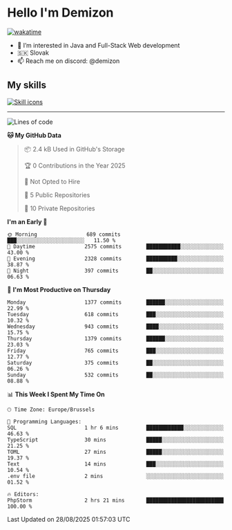 # Hello I'm Demizon
[![wakatime](https://wakatime.com/badge/user/6ad1949f-d6d7-44f9-9eee-c35e54cc499b.svg)](https://wakatime.com/@6ad1949f-d6d7-44f9-9eee-c35e54cc499b)
- 👀 I’m interested in Java and Full-Stack Web development
- 🇸🇰 Slovak
- 📫 Reach me on discord: @demizon

## My skills
[![Skill icons](https://skillicons.dev/icons?i=java,js,ts,html,css,react,nextjs,tailwind,supabase,py,git,docker,linux,mysql,postgres,mongo&theme=dark)](https://github.com/Demizon3433)

---

<!--START_SECTION:waka-->
![Lines of code](https://img.shields.io/badge/From%20Hello%20World%20I%27ve%20Written-1.9%20million%20lines%20of%20code-blue)

**🐱 My GitHub Data** 

> 📦 2.4 kB Used in GitHub's Storage 
 > 
> 🏆 0 Contributions in the Year 2025
 > 
> 🚫 Not Opted to Hire
 > 
> 📜 5 Public Repositories 
 > 
> 🔑 10 Private Repositories 
 > 
**I'm an Early 🐤** 

```text
🌞 Morning                689 commits         ███░░░░░░░░░░░░░░░░░░░░░░   11.50 % 
🌆 Daytime                2575 commits        ███████████░░░░░░░░░░░░░░   43.00 % 
🌃 Evening                2328 commits        ██████████░░░░░░░░░░░░░░░   38.87 % 
🌙 Night                  397 commits         ██░░░░░░░░░░░░░░░░░░░░░░░   06.63 % 
```
📅 **I'm Most Productive on Thursday** 

```text
Monday                   1377 commits        ██████░░░░░░░░░░░░░░░░░░░   22.99 % 
Tuesday                  618 commits         ███░░░░░░░░░░░░░░░░░░░░░░   10.32 % 
Wednesday                943 commits         ████░░░░░░░░░░░░░░░░░░░░░   15.75 % 
Thursday                 1379 commits        ██████░░░░░░░░░░░░░░░░░░░   23.03 % 
Friday                   765 commits         ███░░░░░░░░░░░░░░░░░░░░░░   12.77 % 
Saturday                 375 commits         ██░░░░░░░░░░░░░░░░░░░░░░░   06.26 % 
Sunday                   532 commits         ██░░░░░░░░░░░░░░░░░░░░░░░   08.88 % 
```


📊 **This Week I Spent My Time On** 

```text
🕑︎ Time Zone: Europe/Brussels

💬 Programming Languages: 
SQL                      1 hr 6 mins         ████████████░░░░░░░░░░░░░   46.63 % 
TypeScript               30 mins             █████░░░░░░░░░░░░░░░░░░░░   21.25 % 
TOML                     27 mins             █████░░░░░░░░░░░░░░░░░░░░   19.37 % 
Text                     14 mins             ███░░░░░░░░░░░░░░░░░░░░░░   10.54 % 
.env file                2 mins              ░░░░░░░░░░░░░░░░░░░░░░░░░   01.52 % 

🔥 Editors: 
PhpStorm                 2 hrs 21 mins       █████████████████████████   100.00 % 
```


 Last Updated on 28/08/2025 01:57:03 UTC
<!--END_SECTION:waka-->
